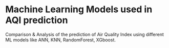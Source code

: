 # Machine Learning Models used in AQI prediction
Comparison & Analysis of the prediction of Air Quality Index using different ML models like ANN, KNN, RandomForest, XGboost. 
